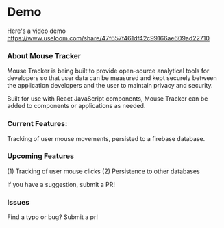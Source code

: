 # Demo

Here's a video demo https://www.useloom.com/share/47f657f461df42c99166ae609ad22710

### About Mouse Tracker

Mouse Tracker is being built to provide open-source analytical tools for developers so that user data can be measured and kept securely between the application developers and the user to maintain privacy and security. 

Built for use with React JavaScript components, Mouse Tracker can be added to components or applications as needed. 

### Current Features:

Tracking of user mouse movements, persisted to a firebase database.

### Upcoming Features

(1) Tracking of user mouse clicks
(2) Persistence to other databases 

If you have a suggestion, submit a PR!

### Issues

Find a typo or bug? Submit a pr!
